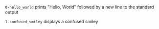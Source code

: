 `0-hello_world` prints "Hello, World" followed by a new line to the standard output

`1-confused_smiley` displays a confused smiley 